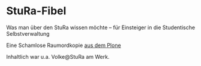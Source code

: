 # StuRa-Fibel

Was man über den StuRa wissen möchte – für Einsteiger in die Studentische Selbstverwaltung

Eine Schamlose Raumordkopie [aus dem Plone](http://www.stura.htw-dresden.de/stura/ref/qm/stu-ve/fibel/die-fibel-als-text) 

Inhaltlich war u.a. Volke@StuRa am Werk.
